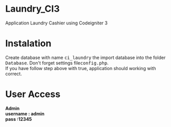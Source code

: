 
# Laundry_CI3
Application Laundry Cashier using Codeigniter 3

# Instalation
Create database with name <kbd>ci_laundry</kbd> the import database into the folder <kbd>Database</kbd>. Don't forget settings file<kbd>config.php</kbd>. <br>
If you have follow step above with true, application should working with correct. 

# User Access
  <b>Admin</b> <br>
  <b>username : admin</b> <br>
  <b>pass     :12345</b>



